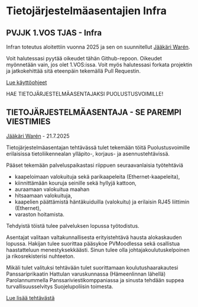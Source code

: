 # Tietojärjestelmäasentajien Infra
## PVJJK 1.VOS TJAS - Infra

Infran toteutus aloitettiin vuonna 2025 ja sen on suunnitellut [Jääkäri Warén](https://christerwaren.fi).

Voit halutessasi pyytää oikeudet tähän Github-repoon. Oikeudet myönnetään vain, jos olet 1.VOS:issa. Voit myös halutessasi forkata projektin ja jatkokehittää sitä eteenpäin tekemällä Pull Requestin.

[Lue käyttöohjeet](INSTRUCTIONS.md)

HAE TIETOJÄRJESTELMÄASENTAJAKSI PUOLUSTUSVOIMILLE!

## TIETOJÄRJESTELMÄASENTAJA - SE PAREMPI VIESTIMIES
[Jääkäri Warén](https://christerwaren.fi) - 21.7.2025

Tietojärjestelmäasentajan tehtävässä tulet tekemään töitä Puolustusvoimille erilaisissa tietoliikennealan ylläpito-, korjaus- ja asennustehtävissä.

Pääset tekemään palveluspaikastasi riippuen seuraavanlaisia työtehtäviä
- kaapeloimaan valokuituja sekä parikaapeleita (Ethernet-kaapeleita),
- kiinnittämään kouruja seinille sekä hyllyjä kattoon,
- auraamaan valokuitua maahan
- hitsaamaan valokuituja,
- kaapelien päättämistä häntäkuiduilla (valokuitu) ja erilaisin RJ45 liittimin (Ethernet),
- varaston hoitamista.

Tehdyistä töistä tulee palveluksen lopussa työtodistus.

Asentajat valitaan valtakunnallisesta erityistehtävä hausta alokaskauden lopussa. Hakijan tulee suorittaa pääsykoe PVMoodlessa sekä osallistua haastatteluun menestyksekkäästi. Sinun tulee olla johtajakoulutuskelpoinen ja rikosrekisterisi nuhteeton.

Mikäli tulet valituksi tehtävään tulet suorittamaan koulutushaarakautesi Panssariprikaatin Hattulan varuskunnassa (Hämeenlinnan lähellä) Parolannummella Panssariviestikomppaniassa ja sinusta tehdään suppea turvallisuusselvitys Suojelupoliisin toimesta.

[Lue lisää tehtävästä](https://wgi.fi/r/a9d162)
